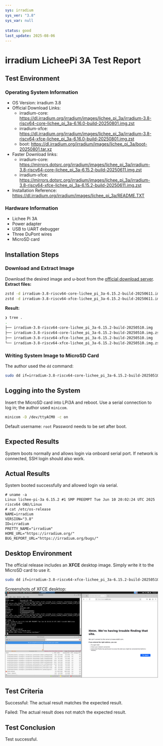 ```yaml
---
sys: irradium
sys_ver: "3.8"
sys_var: null

status: good
last_update: 2025-08-06
---
```


# irradium LicheePi 3A Test Report

## Test Environment

### Operating System Information
- OS Version: irradium 3.8
- Official Download Links:
  - irradium-core: <https://dl.irradium.org/irradium/images/lichee_pi_3a/irradium-3.8-riscv64-core-lichee_pi_3a-6.16.0-build-20250801.img.zst>
  - irradium-xfce: <https://dl.irradium.org/irradium/images/lichee_pi_3a/irradium-3.8-riscv64-xfce-lichee_pi_3a-6.16.0-build-20250801.img.zst>
  - boot: <https://dl.irradium.org/irradium/images/lichee_pi_3a/boot-20250801.tar.xz>
- Faster Download links:
  - irradium-core: <https://mirrors.dotsrc.org/irradium/images/lichee_pi_3a/irradium-3.8-riscv64-core-lichee_pi_3a-6.15.2-build-20250611.img.zst>
  - irradium-xfce: <https://mirrors.dotsrc.org/irradium/images/lichee_pi_3a/irradium-3.8-riscv64-xfce-lichee_pi_3a-6.15.2-build-20250611.img.zst>
- Installation Reference: <https://dl.irradium.org/irradium/images/lichee_pi_3a/README.TXT>

### Hardware Information
- Lichee Pi 3A
- Power adapter
- USB to UART debugger
- Three DuPont wires
- MicroSD card

## Installation Steps

### Download and Extract Image
Download the desired image and u-boot from the [official download server](https://dl.irradium.org/irradium/images/lichee_pi_3a/).
**Extract files:**
```bash
zstd -d irradium-3.8-riscv64-core-lichee_pi_3a-6.15.2-build-20250611.img.zst
zstd -d irradium-3.8-riscv64-xfce-lichee_pi_3a-6.15.2-build-20250611.img.zst
```

**Result:**
```bash
❯ tree .
.
├── irradium-3.8-riscv64-core-lichee_pi_3a-6.15.2-build-20250510.img
├── irradium-3.8-riscv64-core-lichee_pi_3a-6.15.2-build-20250510.img.zst
├── irradium-3.8-riscv64-xfce-lichee_pi_3a-6.15.2-build-20250510.img
└── irradium-3.8-riscv64-xfce-lichee_pi_3a-6.15.2-build-20250510.img.zst
```

### Writing System Image to MicroSD Card
The author used the `dd` command:
```bash
sudo dd if=irradium-3.8-riscv64-core-lichee_pi_3a-6.15.2-build-20250510.img of=/dev/mmcblk0 bs=1M
```

## Logging into the System
Insert the MicroSD card into LPi3A and reboot.
Use a serial connection to log in; the author used `minicom`.
```bash
minicom -D /dev/ttyACM0 -c on
```
Default username: `root`
Password needs to be set after boot.

## Expected Results
System boots normally and allows login via onboard serial port.
If network is connected, SSH login should also work.

## Actual Results
System booted successfully and allowed login via serial.

```log
# uname -a
Linux lichee-pi-3a 6.15.2 #1 SMP PREEMPT Tue Jun 10 20:02:24 UTC 2025 riscv64 GNU/Linux
# cat /etc/os-release 
NAME=irradium
VERSION="3.8"
ID=irradium
PRETTY_NAME="irradium"
HOME_URL="https://irradium.org/"
BUG_REPORT_URL="https://irradium.org/bugs/"
```

## Desktop Environment
The official release includes an **XFCE** desktop image. Simply write it to the MicroSD card to use it.
```bash
sudo dd if=irradium-3.8-riscv64-xfce-lichee_pi_3a-6.15.2-build-20250510.img of=/dev/mmcblk0 bs=1M
```

Screenshots of XFCE desktop:
![](Screenshot.png)

## Test Criteria
Successful: The actual result matches the expected result.

Failed: The actual result does not match the expected result.

## Test Conclusion
Test successful.
